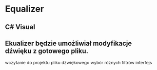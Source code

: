 # Equalizer


## C# Visual
## Ekualizer będzie umożliwiał modyfikacje dźwięku z gotowego pliku.

wczytanie do projektu pliku dźwiękowego 
wybór róźnych filtrów 
interfejs
